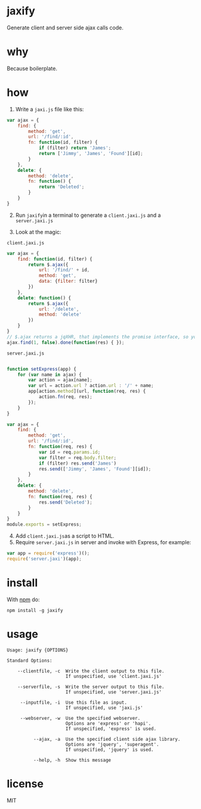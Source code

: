 # jaxify

Generate client and server side ajax calls code.

# why

Because boilerplate.

# how

1) Write a `jaxi.js` file like this:
```javascript
var ajax = {
    find: {
        method: 'get',
        url: '/find/:id',
        fn: function(id, filter) {
            if (filter) return 'James';
            return ['Jimmy', 'James', 'Found'][id];
        }
    },
    delete: {
        method: 'delete',
        fn: function() {
            return 'Deleted';
        }
    }
}
```

2) Run `jaxify`in a terminal to generate a `client.jaxi.js` and a `server.jaxi.js`

3) Look at the magic:  

`client.jaxi.js`
```javascript
var ajax = {
    find: function(id, filter) {
        return $.ajax({
            url: '/find/' + id,
            method: 'get',
            data: {filter: filter}
        })
    },
    delete: function() {
        return $.ajax({
            url: '/delete',
            method: 'delete'
        })
    }
}
// $.ajax returns a jqXHR, that implements the promise interface, so you can do 
ajax.find(1, false).done(function(res) { });
```  

`server.jaxi.js`
```javascript

function setExpress(app) {
    for (var name in ajax) {
        var action = ajax[name];
        var url = action.url ? action.url : '/' + name;
        app[action.method](url, function(req, res) {
            action.fn(req, res);
        });
    }
}

var ajax = {
    find: {
        method: 'get',
        url: '/find/:id',
        fn: function(req, res) {
            var id = req.params.id;
            var filter = req.body.filter;
            if (filter) res.send('James')
			res.send(['Jimmy', 'James', 'Found'][id]);
        }
    },
    delete: {
        method: 'delete',
        fn: function(req, res) {
            res.send('Deleted');
        }
    }
}
module.exports = setExpress;
```

4) Add `client.jaxi.js`as a script to HTML.  
5) Require `server.jaxi.js` in server and invoke with Express, for example:
```javascript
var app = require('express')();
require('server.jaxi')(app);
```

# install

With [npm](http://npmjs.org) do:

```
npm install -g jaxify
```

# usage

```
Usage: jaxify {OPTIONS}

Standard Options:

    --clientfile, -c  Write the client output to this file.
                      If unspecified, use 'client.jaxi.js'
		      
    --serverfile, -s  Write the server output to this file.
                      If unspecified, use 'server.jaxi.js'

     --inputfile, -i  Use this file as input.
                      If unspecified, use 'jaxi.js'
    		     
     --webserver, -w  Use the specified webserver.
                      Options are 'express' or 'hapi'.
                      If unspecified, 'express' is used.

          --ajax, -a  Use the specified client side ajax library.
                      Options are 'jquery', 'superagent'.
                      If unspecified, 'jquery' is used.

          --help, -h  Show this message
```

# license

MIT
